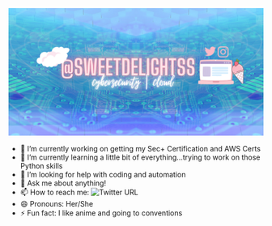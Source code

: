 ![Stacey's GitHub Banner](https://github.com/sweetdelightss/sweetdelightss/blob/main/Github_Banner.png?raw=true)


- 🔭 I’m currently working on getting my Sec+ Certification and AWS Certs
- 🌱 I’m currently learning a little bit of everything...trying to work on those Python skills
- 🤔 I’m looking for help with coding and automation
- 💬 Ask me about anything!
- 📫 How to reach me: <img alt="Twitter URL" src="https://img.shields.io/twitter/url?label=%40sweetdelightss&url=https%3A%2F%2Ftwitter.com%2Fsweetdelightss">
- 😄 Pronouns: Her/She
- ⚡ Fun fact: I like anime and going to conventions
